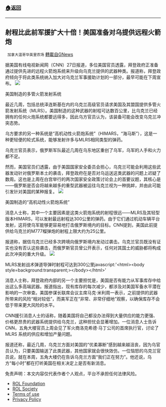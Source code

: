 ###  [:house:返回](README.md)
---


## 射程比此前军援扩大十倍！美国准备对乌提供远程火箭炮
` 加拿大温哥华英里农场` [轉載自GNews](https://gnews.org/zh-hans/2617312/)

据美国有线电视新闻网（CNN）27日报道，多位美国官员透露，拜登政府正准备通过提供先进的远程火箭炮系统来升级向乌克兰提供的武器种类。报道称，拜登政府倾向于将此类系统纳入加大对乌克兰军事援助计划的一部分，最早可能在下周宣布。
 ![](https://n.sinaimg.cn/spider20220527/266/w640h426/20220527/a907-922f8029e9cee0e1d6cc59a797426adb.jpg) 

美国制造的多管火箭发射系统
 
最近几周，包括总统泽连斯基在内的乌克兰高级官员请求美国及其盟国提供多管火箭发射系统（MLRS）。美国制造的这种武器的射程可达数百公里，比乌克兰已经拥有的任何火炮系统都要远得多，因此乌方官员认为，该装备可能会改变乌克兰冲突态势。
 
乌方要求的另一种系统是“高机动性火箭炮系统”（HIMARS，“海马斯”），这是一种更轻便的轮式系统，能够发射许多与MLRS相同类型的弹药。
 
乌克兰官员表示，俄罗斯军队最近几周在乌东地区重创了乌军，乌军的人手和火力都不足。
 
然而，美国官员们透露，由于美国国家安全委员会担心，乌克兰可能会利用这些武器发动针对俄罗斯本土的袭击，拜登政府在是否对乌运送这类武器的问题上迟疑了数周。这也是上周在白宫举行的两次国家安全政策讨论会上的首要议题，其核心是——俄罗斯是否会将越来越多的重型武器被运往乌克兰视为一种挑衅，并由此可能引发针对美国的某种报复。
 ![](https://n.sinaimg.cn/spider20220527/266/w640h426/20220527/4160-3600a614b1dcc428e51aee259f955d53.jpg) 

美国制造的“高机动性火箭炮系统”
 
消息人士称，其中一个主要因素是这类火箭炮系统的射程很远——MLRS及其轻型版本HIMARS，可以发射最远射程达300公里的弹药。由于它们通过机动车辆平台发射，这将使乌军能够更容易地打击俄罗斯境内的目标。CNN提到，美国此前提供给乌克兰的M777榴弹炮的射程上限大约为25公里。
 
报道称，据信乌克兰已经多次跨境向俄罗斯境内发动过袭击。乌克兰官员既没有证实也没有否认这些袭击，而俄罗斯官员曾公开表示，任何对其国土的威胁都将构成此次冲突的重大升级。
 ![](https://n.sinaimg.cn/spider20220527/176/w640h336/20220527/2960-5d5e4bb08691ac23950bf3b255a10e02.jpg) 

MLRS发射战术弹道导弹时射程可达到300公里javascript:'&lt;html&gt;&lt;body style=background:transparent;&gt;&lt;/body&gt;&lt;/html&gt;’
 
消息人士称，拜登政府内部的另一个主要担忧是，美国是否有能力从军事库存中给出这么多高端武器。报道指出，现有库存的每次减少，都涉及对美国军备水平潜在影响的一次审查。美国参谋长联席会议主席马克·米利周一表示，之前提供的武器所带来的风险“相对较低”，而美军正在“非常、非常仔细地”观察，以确保库存不会低于带来更大风险的水平。
 
CNN援引消息人士的话称，随着美国将自己都没办法得到大量供应的能力更强、价格更昂贵的武器系统提供给乌克兰，这种担忧会显著增加。一位消息人士告诉CNN，五角大楼官员上周会见了军火商洛克希德·马丁公司的首席执行官，讨论了 MLRS 系统的供应和增加产量问题。
 
报道还称，最近几周，乌克兰方面对美国的“优柔寡断”感到越来越沮丧，因为乌官员认为，只要美国输送了此类武器，其他国家就会很快效仿。一位恼怒的乌克兰官员说，就在本周，五角大楼仍在告诉乌克兰方面“我们正在努力”。他还说，乌方“每小时”都在打听美国在相关决定上是否有新消息。

免责声明：本文内容仅代表作者个人观点，平台不承担任何法律风险。
  
- [ROL Foundation](https://rolfoundation.org/)
- [ROL Society](https://rolsociety.org/)
- [Terms of use](https://gnews.org/terms-of-use-3/)
- [Privacy Policy](https://gnews.org/privacy-policy/)
